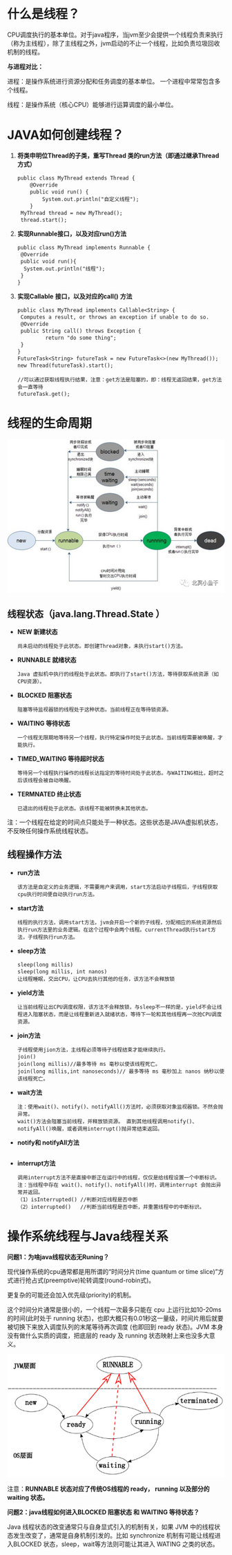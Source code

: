 # 什么是线程？

CPU调度执行的基本单位。对于java程序，当jvm至少会提供一个线程负责来执行（称为主线程），除了主线程之外，jvm启动的不止一个线程，比如负责垃圾回收机制的线程。

**与进程对比：**

进程：是操作系统进行资源分配和任务调度的基本单位。 一个进程中常常包含多个线程。

线程：是操作系统（核心CPU）能够进行运算调度的最小单位。



# JAVA如何创建线程？

1. **将类申明位Thread的子类，重写Thread 类的run方法（即通过继承Thread方式）**

   ```
   public class MyThread extends Thread {
       @Override
       public void run() {
           System.out.println("自定义线程");
       }
    MyThread thread = new MyThread();
    thread.start();
   ```
   
2. **实现Runnable接口，以及对应run()方法**

   ```
   public class MyThread implements Runnable {
   	@Override
   	public void run(){
   	 System.out.println("线程");
   	}
   }
   ```

3. **实现Callable<V>** **接口，以及对应的call()** **方法**

   ```
   public class MyThread implements Callable<String> {
   	Computes a result, or throws an exception if unable to do so.
   	@Override
   	public String call() throws Exception {
    	 	return "do some thing";
   	}
   }
   FutureTask<String> futureTask = new FutureTask<>(new MyThread());
   new Thread(futureTask).start();
   
   //可以通过获取线程执行结果，注意：get方法是阻塞的，即：线程无返回结果，get方法会一直等待
   futureTask.get();
   ```



# 线程的生命周期

![](../../image/java/thread-life-cycle.jpg)



## 线程状态（java.lang.Thread.State ）

- **NEW 新建状态**

  ```
  尚未启动的线程处于此状态。即创建Thread对象，未执行start()方法。
  ```

- **RUNNABLE 就绪状态**

  ```
  Java 虚拟机中执行的线程处于此状态。即执行了start()方法，等待获取系统资源（如CPU资源）。
  ```

- **BLOCKED 阻塞状态**

  ```
  阻塞等待监视器锁的线程处于这种状态。当前线程正在等待锁资源。
  ```

- **WAITING 等待状态**

  ```
  一个线程无限期地等待另一个线程，执行特定操作时处于此状态。当前线程需要被唤醒，才能执行。
  ```

- **TIMED_WAITING 等待超时状态**

  ```
  等待另一个线程执行操作的线程长达指定的等待时间处于此状态。与WAITING相比，超时之后该线程会被自动唤醒。
  ```

- **TERMNATED 终止状态**

  ```
  已退出的线程处于此状态。该线程不能被转换未其他状态。
  ```

注：一个线程在给定的时间点只能处于一种状态。这些状态是JAVA虚拟机状态，不反映任何操作系统线程状态。



## 线程操作方法 

- **run方法**

  ```
  该方法是自定义的业务逻辑，不需要用户来调用，start方法启动子线程后，子线程获取cpu执行时间便自动执行run方法。
  ```

- **start方法**

  ```
  线程的执行方法，调用start方法，jvm会开启一个新的子线程，分配相应的系统资源然后执行run方法里的业务逻辑。在这个过程中会两个线程。currentThread执行start方法，子线程执行run方法。
  ```

- **sleep方法**

  ```
  sleep(long millis)
  sleep(long millis, int nanos) 
  让线程睡眠，交出CPU，让CPU去执行其他的任务，该方法不会释放锁
  ```

- **yield方法**

  ```
  让当前线程让出CPU调度权限，该方法不会释放锁，与sleep不一样的是，yield不会让线程进入阻塞状态，而是让线程重新进入就绪状态，等待下一轮和其他线程再一次抢CPU调度资源。
  ```

- **join方法**

  ```
  子线程使用jion方法，主线程必须等待子线程结束才能继续执行。
  join()
  join(long millis)//最多等待 ms 毫秒以使该线程死亡。
  join(long millis,int nanoseconds)// 最多等待 ms 毫秒加上 nanos 纳秒以使该线程死亡。
  ```

- **wait方法**

  ```
  注：使用wait()、notify()、notifyAll()方法时，必须获取对象监视器锁。不然会抛异常。
  wait()方法会阻塞当前线程，并释放锁资源。 直到其他线程调用notify()、notifyAll()唤醒，或者调用interrupt()抛异常结束返回。
  ```

- **notify和 notifyAll方法**

  ```
  
  ```

- **interrupt方法**

  ```
  调用interrupt方法不是直接中断正在运行中的线程，仅仅是给线程设置一个中断标识。
  注：当线程中存在 wait()、notify()、notifyAll()时，调用interrupt 会抛出异常并返回。
  （1）isInterrupted() //判断对应线程是否中断
  （2）interrupted()   //判断当前线程是否中断，并重置线程中的中断标识。
  ```

  



# 操作系统线程与Java线程关系

**问题1：为啥java线程状态无Runing？** 

现代操作系统的cpu通常都是用所谓的“时间分片(time quantum or time slice)”方式进行抢占式(preemptive)轮转调度(round-robin式)。

更复杂的可能还会加入优先级(priority)的机制。

这个时间分片通常是很小的，一个线程一次最多只能在 cpu 上运行比如10-20ms 的时间(此时处于 running 状态)，也即大概只有0.01秒这一量级，时间片用后就要被切换下来放入调度队列的末尾等待再次调度 (也即回到 ready 状态)。JVM 本身没有做什么实质的调度，把底层的 ready 及 running 状态映射上来也没多大意义。


![](../../image/java/OS-AND-JVM-thread-life-cycle.png)

注意：**RUNNABLE 状态对应了传统OS线程的 ready， running 以及部分的 waiting 状态。**



**问题2：java线程如何进入BLOCKED 阻塞状态  和 WAITING 等待状态？**

Java 线程状态的改变通常只与自身显式引入的机制有关，如果 JVM 中的线程状态发生改变了，通常是自身机制引发的。比如 synchronize 机制有可能让线程进入BLOCKED 状态，sleep，wait等方法则可能让其进入 WATING 之类的状态。

